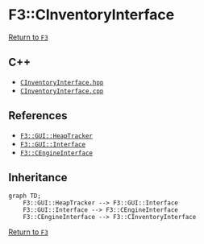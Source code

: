 # F3::CInventoryInterface

[Return to `F3`](/docs/F3.md)

## C++

- [`CInventoryInterface.hpp`](/c++/include/CInventoryInterface.hpp)
- [`CInventoryInterface.cpp`](/c++/source/CInventoryInterface.cpp)

## References

- [`F3::GUI::HeapTracker`](/docs/F3/GUI/HeapTracker.md)
- [`F3::GUI::Interface`](/docs/F3/GUI/Interface.md)
- [`F3::CEngineInterface`](/docs/F3/CEngineInterface.md)

## Inheritance

```mermaid
graph TD;
    F3::GUI::HeapTracker --> F3::GUI::Interface
    F3::GUI::Interface --> F3::CEngineInterface
    F3::CEngineInterface --> F3::CInventoryInterface
```

[Return to `F3`](/docs/F3.md)